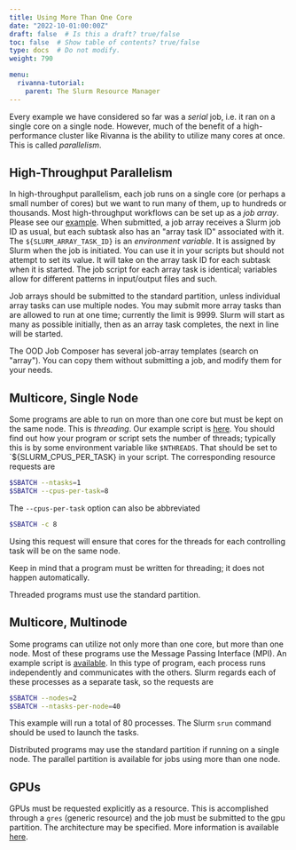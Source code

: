 ```yaml
---
title: Using More Than One Core
date: "2022-10-01:00:00Z"
draft: false  # Is this a draft? true/false
toc: false  # Show table of contents? true/false
type: docs  # Do not modify.
weight: 790

menu:
  rivanna-tutorial:
    parent: The Slurm Resource Manager
---
```


Every example we have considered so far was a _serial_ job, i.e. it ran on a single core on a single node.  However, much of the benefit of a high-performance cluster like Rivanna is the ability to utilize many cores at once.  This is called _parallelism_.

## High-Throughput Parallelism

In high-throughput parallelism, each job runs on a single core (or perhaps a small number of cores) but we want to run many of them, up to hundreds or thousands.  Most high-throughput workflows can be set up as a _job array_.  Please see our [example](https://www.rc.virginia.edu/userinfo/rivanna/slurm/#job-arrays).  When submitted, a job array receives a Slurm job ID as usual, but each subtask also has an "array task ID" associated with it.  The `${SLURM_ARRAY_TASK_ID}` is an _environment variable_.  It is assigned by Slurm when the job is initiated.  You can use it in your scripts but should not attempt to set its value.  It will take on the array task ID for each subtask when it is started.  The job script for each array task is identical; variables allow for different patterns in input/output files and such.

Job arrays should be submitted to the standard partition, unless individual array tasks can use multiple nodes.  You may submit more array tasks than are allowed to run at one time; currently the limit is 9999. Slurm will start as many as possible initially, then as an array task completes, the next in line will be started.

The OOD Job Composer has several job-array templates (search on "array").  You can copy them without submitting a job, and modify them for your needs.

## Multicore, Single Node

Some programs are able to run on more than one core but must be kept on the same node.  This is _threading_.  Our example script is [here](https://www.rc.virginia.edu/userinfo/rivanna/slurm/#threaded-jobs-openmp-or-pthreads).  You should find out how your program or script sets the number of threads; typically this is by some environment variable like `$NTHREADS`.  That should be set to `${SLURM_CPUS_PER_TASK} in your script.  The corresponding resource requests are
```bash
$SBATCH --ntasks=1
$SBATCH --cpus-per-task=8
```
The `--cpus-per-task` option can also be abbreviated
```bash
$SBATCH -c 8
```
Using this request will ensure that cores for the threads for each controlling task will be on the same node.

Keep in mind that a program must be written for threading; it does not happen automatically.

Threaded programs must use the standard partition.

## Multicore, Multinode

Some programs can utilize not only more than one core, but more than one node.  Most of these programs use the Message Passing Interface (MPI).  An example script is [available](https://www.rc.virginia.edu/userinfo/rivanna/slurm/#distributed-memory-jobs).  In this type of program, each process runs independently and communicates with the others.  Slurm regards each of these processes as a separate task, so the requests are
```bash
$SBATCH --nodes=2
$SBATCH --ntasks-per-node=40
```
This example will run a total of 80 processes.  The Slurm `srun` command should be used to launch the tasks.

Distributed programs may use the standard partition if running on a single node.  The parallel partition is available for jobs using more than one node.

## GPUs

GPUs must be requested explicitly as a resource. This is accomplished through a `gres` (generic resource) and the job must be submitted to the gpu partition.  The architecture may be specified.  More information is available [here](https://www.rc.virginia.edu/userinfo/rivanna/slurm/#gpu-computations).

